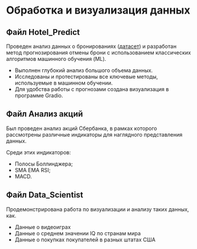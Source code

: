 # Обработка и визуализация данных


## Файл Hotel_Predict
Проведен анализ данных о бронированиях ([датасет](https://www.kaggle.com/datasets/ahsan81/hotel-reservations-classification-dataset)) и разработан метод прогнозирования отмены брони с использованием классических алгоритмов машинного обучения (ML).

* Выполнен глубокий анализ большого объема данных.
* Исследованы и протестированы все ключевые методы, используемые в машинном обучении.
* Для удобства работы с прогнозами создана визуализация в программе Gradio.

## Файл Анализ  акций
Был проведен анализ акций Сбербанка, в рамках которого рассмотрены различные индикаторы для наглядного представления данных.

Среди этих индикаторов:
* Полосы Боллинджера;
* SMA EMA RSI;
* MACD.

## Файл Data_Scientist
Продемонстрирована работа по визуализации и анализу таких данных, как. 
* Данные о видеоиграх
* Данные о среднем значении IQ по странам мира
* Данные о покупках покупателей в разных штатах США

